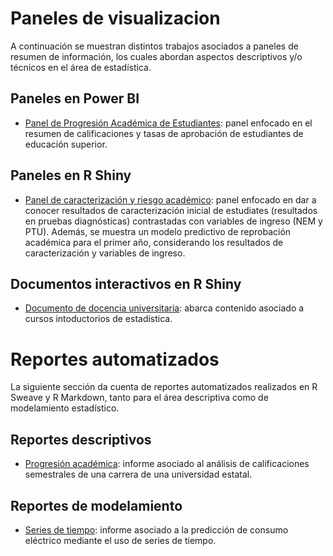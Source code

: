 # Paneles de visualizacion

A continuación se muestran distintos trabajos asociados a paneles de resumen de información, los cuales abordan aspectos descriptivos y/o técnicos en el área de estadística.

## Paneles en Power BI

  - [Panel de Progresión Académica de Estudiantes](https://app.powerbi.com/view?r=eyJrIjoiNDY5M2ExNTMtOGIwNS00YWU2LTliNDktY2EzOGI3YTBiMDdkIiwidCI6IjVmZjVkOWZhLWY4M2YtNGFjMS1hNGQyLWViNDhlYTBhMDBkMiIsImMiOjR9&pageName=ReportSection825357ed09d818af47a2): panel enfocado en el resumen de calificaciones y tasas de aprobación de estudiantes de educación superior.
## Paneles en R Shiny

  - [Panel de caracterización y riesgo académico](https://dfranzani.shinyapps.io/EjemploShinyDashboard/?_ga=2.104330562.339049205.1656390344-236089382.1655430873): panel enfocado en dar a conocer resultados de caracterización inicial de estudiates (resultados en pruebas diagnósticas) contrastadas con variables de ingreso (NEM y PTU). Además, se muestra un modelo predictivo de reprobación académica para el primer año, considerando los resultados de caracterización y variables de ingreso.

## Documentos interactivos en R Shiny

  - [Documento de docencia universitaria](https://dfranzani.shinyapps.io/Introduccion/?_ga=2.176365349.1813678494.1633837684-1262671339.1627842308): abarca contenido  asociado a cursos intoductorios de estadística.

# Reportes automatizados

La siguiente sección da cuenta de reportes automatizados realizados en R Sweave y R Markdown, tanto para el área descriptiva como de modelamiento estadístico.

## Reportes descriptivos
  - [Progresión académica](https://github.com/Dfranzani/visualizacion_y_reportes/blob/main/Demo.pdf): informe asociado al análisis de calificaciones semestrales de una carrera de una universidad estatal.

## Reportes de modelamiento
  - [Series de tiempo](https://github.com/Dfranzani/visualizacion_y_reportes/blob/main/informe%2Bproyecto.pdf): informe asociado a la predicción de consumo eléctrico mediante el uso de series de tiempo.

